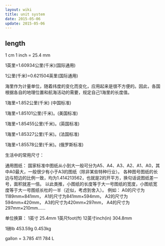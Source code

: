 ```yaml
---
layout: wiki
title: unit system
date: 2015-05-06
update: 2015-05-06
---
```


##  length

1 cm
1 inch = 25.4 mm

1英里=1.60934公里(千米)(国际通用) 

1公里(千米)=0.621504英里(国际通用) 

海里作为计量单位，随着纬度的变化而变化，应用起来是很不方便的。因此，各国根据各自的地理位置和航海活动的需要，规定自己1海里的长度值。 

1海里=1.852公里(千米) (中国标准) 

1海里=1.85101公里(千米)。(美国标准) 

1海里=1.85455公里(千米)。(英国标准) 

1海里=1.85327公里(千米)。(法国标准) 

1海里=1.85578公里(千米)。(俄罗斯标准)

生活中的常用尺寸：

通用图纸：
国家标准中图纸从小到大一般可分为A5、A4、A3、A2、A1、A0，其中A0最大，一般很少有小于A3的图纸（除非某些特种行业）。 
各种图号图纸的长边与短边的比例一致，均为1.414213562，也就是2的开平方，换句话说图纸差一号，面积就差一倍。 
以此类推，小图纸的长度等于大一号图纸的宽度，小图纸宽度等于大一号图纸长杜的一半（近似，考虑到舍入）。 
例如：
A0的尺寸为1189mm×841mm，
A1的尺寸为841mm×594mm，
A2的尺寸为594mm×420mm，
A3的尺寸为420mm×297mm，
A4的尺寸为297mm×210mm...... 

单位换算：
1英寸 25.4mm
1英尺foot(ft) 12英寸inch(in) 304.8mm

1磅lb 453.59g 0.453kg

gallon = 3.785 411 784 L
